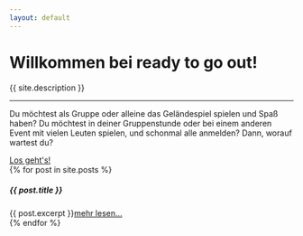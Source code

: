 ```yaml
---
layout: default
---
```



<div class="jumbotron bg-darkblue">
  <h1 class="display-5 bg-darkblue">Willkommen bei ready to go out!</h1>
  <p class="lead">{{ site.description }}</p>
  <hr class="my-4">
  <p>
    Du möchtest als Gruppe oder alleine das Geländespiel spielen und Spaß haben?
    Du möchtest in deiner Gruppenstunde oder bei einem anderen Event mit vielen Leuten spielen, und schonmal
    alle anmelden? Dann, worauf wartest du?
  </p>
  <a class="btn btn-primary btn-lg" href="#" role="button">Los geht's!</a>
</div>


<div>
  {% for post in site.posts %}
    <div class="card my-4">
      <h5 class="card-header">{{ post.title }}</h5>
      <div class="card-body">
        {{ post.excerpt }}<a href="{{ post.url }}">mehr lesen...</a>
      </div>
    </div>
  {% endfor %}
</div>
